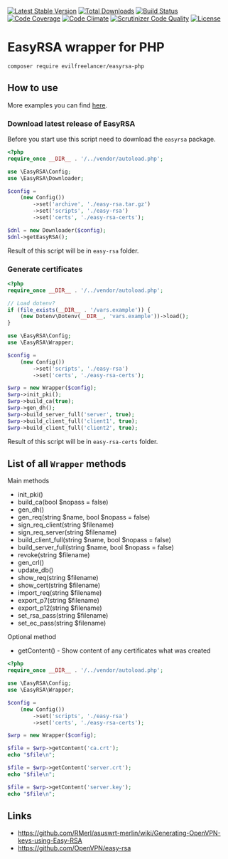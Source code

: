 [![Latest Stable Version](https://poser.pugx.org/evilfreelancer/easyrsa-php/v/stable)](https://packagist.org/packages/evilfreelancer/easyrsa-php)
[![Total Downloads](https://poser.pugx.org/evilfreelancer/easyrsa-php/downloads)](https://packagist.org/packages/evilfreelancer/easyrsa-php)
[![Build Status](https://scrutinizer-ci.com/g/EvilFreelancer/easyrsa-php/badges/build.png?b=master)](https://scrutinizer-ci.com/g/EvilFreelancer/easyrsa-php/build-status/master)
[![Code Coverage](https://scrutinizer-ci.com/g/EvilFreelancer/easyrsa-php/badges/coverage.png?b=master)](https://scrutinizer-ci.com/g/EvilFreelancer/easyrsa-php/?branch=master)
[![Code Climate](https://codeclimate.com/github/EvilFreelancer/easyrsa-php/badges/gpa.svg)](https://codeclimate.com/github/EvilFreelancer/easyrsa-php)
[![Scrutinizer Code Quality](https://scrutinizer-ci.com/g/EvilFreelancer/easyrsa-php/badges/quality-score.png?b=master)](https://scrutinizer-ci.com/g/EvilFreelancer/easyrsa-php/?branch=master)
[![License](https://poser.pugx.org/evilfreelancer/easyrsa-php/license)](https://packagist.org/packages/evilfreelancer/easyrsa-php)

# EasyRSA wrapper for PHP

    composer require evilfreelancer/easyrsa-php

## How to use

More examples you can find [here](examples).

### Download latest release of EasyRSA

Before you start use this script need to download the `easyrsa` package.

```php
<?php
require_once __DIR__ . '/../vendor/autoload.php';

use \EasyRSA\Config;
use \EasyRSA\Downloader;

$config =
    (new Config())
        ->set('archive', './easy-rsa.tar.gz')
        ->set('scripts', './easy-rsa')
        ->set('certs', './easy-rsa-certs');

$dnl = new Downloader($config);
$dnl->getEasyRSA();
```

Result of this script will be in `easy-rsa` folder.

### Generate certificates

```php
<?php
require_once __DIR__ . '/../vendor/autoload.php';

// Load dotenv?
if (file_exists(__DIR__ . '/vars.example')) {
    (new Dotenv\Dotenv(__DIR__, 'vars.example'))->load();
}

use \EasyRSA\Config;
use \EasyRSA\Wrapper;

$config =
    (new Config())
        ->set('scripts', './easy-rsa')
        ->set('certs', './easy-rsa-certs');

$wrp = new Wrapper($config);
$wrp->init_pki();
$wrp->build_ca(true);
$wrp->gen_dh();
$wrp->build_server_full('server', true);
$wrp->build_client_full('client1', true);
$wrp->build_client_full('client2', true);
```

Result of this script will be in `easy-rsa-certs` folder.

## List of all `Wrapper` methods

Main methods

* init_pki()
* build_ca(bool $nopass = false)
* gen_dh()
* gen_req(string $name, bool $nopass = false)
* sign_req_client(string $filename)
* sign_req_server(string $filename)
* build_client_full(string $name, bool $nopass = false)
* build_server_full(string $name, bool $nopass = false)
* revoke(string $filename)
* gen_crl()
* update_db()
* show_req(string $filename)
* show_cert(string $filename)
* import_req(string $filename)
* export_p7(string $filename)
* export_p12(string $filename)
* set_rsa_pass(string $filename)
* set_ec_pass(string $filename)

Optional method

* getContent() - Show content of any certificates what was created

```php
<?php
require_once __DIR__ . '/../vendor/autoload.php';

use \EasyRSA\Config;
use \EasyRSA\Wrapper;

$config =
    (new Config())
        ->set('scripts', './easy-rsa')
        ->set('certs', './easy-rsa-certs');

$wrp = new Wrapper($config);

$file = $wrp->getContent('ca.crt');
echo "$file\n";

$file = $wrp->getContent('server.crt');
echo "$file\n";

$file = $wrp->getContent('server.key');
echo "$file\n";
```

## Links

* https://github.com/RMerl/asuswrt-merlin/wiki/Generating-OpenVPN-keys-using-Easy-RSA
* https://github.com/OpenVPN/easy-rsa
